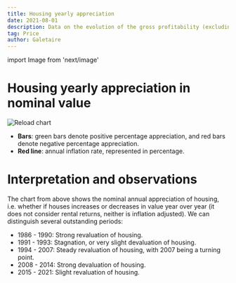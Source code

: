 ```yaml
---
title: Housing yearly appreciation
date: 2021-08-01
description: Data on the evolution of the gross profitability (excluding taxes) of home purchases, using an annual basis.
tag: Price
author: Galetaire
---
```


import Image from 'next/image'

# Housing yearly appreciation in nominal value

<Image
  src="/images/rendibilitat.png"
  alt="Reload chart"
  width={1000}
  height={371}
  priority
  className="next-image"
/>

- **Bars**: green bars denote positive percentage appreciation, and red bars denote negative percentage appreciation.
- **Red line**: annual inflation rate, represented in percentage.

# Interpretation and observations

The chart from above shows the nominal annual appreciation of housing, i.e. whether if houses increases or decreases in value year over year (it does not consider rental returns, neither is inflation adjusted). We can distinguish several outstanding periods:

- 1986 - 1990: Strong revaluation of housing.
- 1991 - 1993: Stagnation, or very slight devaluation of housing.
- 1994 - 2007: Steady revaluation of housing, with 2007 being a turning point.
- 2008 - 2014: Strong devaluation of housing.
- 2015 - 2021: Slight revaluation of housing.
